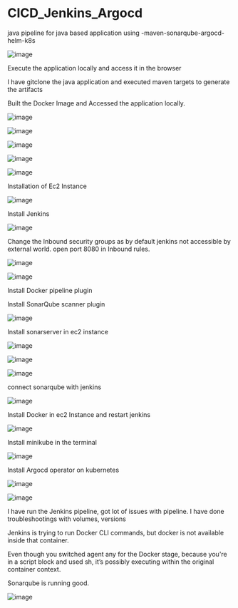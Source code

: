 # CICD_Jenkins_Argocd
java pipeline for java based application using -maven-sonarqube-argocd-helm-k8s

![image](https://github.com/user-attachments/assets/5ad73434-3693-43f2-8e8d-623caaaf068b)

Execute the application locally and access it in the browser

I have gitclone the java application and executed maven targets to generate the artifacts

Built the Docker Image and Accessed the application locally.

![image](https://github.com/user-attachments/assets/cc836dd6-b8eb-4005-a99e-6664b537a1d0)

![image](https://github.com/user-attachments/assets/15f53311-0bcb-4d9f-958e-bc4892cdf931)

![image](https://github.com/user-attachments/assets/6316af02-c50a-45a2-b49c-c22850f3a143)

![image](https://github.com/user-attachments/assets/8eb6ca00-91b6-4061-8a9b-dabe1ea18f5f)

![image](https://github.com/user-attachments/assets/def75c0f-669f-4ddf-a7ca-c6aac689c7f3)

Installation of Ec2 Instance

![image](https://github.com/user-attachments/assets/1858f494-9025-4619-a569-a745375543ce)

Install Jenkins

![image](https://github.com/user-attachments/assets/4b99601c-bb35-4170-b0b5-d9ab01c73102)

Change the Inbound security groups as by default jenkins not accessible by external world. open port 8080 in Inbound rules.

![image](https://github.com/user-attachments/assets/2c516cf2-b7a1-4b8e-9c3e-ea423d9b5af2)

![image](https://github.com/user-attachments/assets/307baf9e-57a8-43f1-b7bb-3cc546638360)

Install Docker pipeline plugin

Install SonarQube scanner plugin

![image](https://github.com/user-attachments/assets/4c055a1b-072c-4851-8962-2a564932998b)

Install sonarserver in ec2 instance

![image](https://github.com/user-attachments/assets/9055ab08-4f16-44f4-b9ef-d7735c1093a9)

![image](https://github.com/user-attachments/assets/5b1b7503-acb0-4326-b21f-bc493d04a912)

![image](https://github.com/user-attachments/assets/60611855-ddd4-4f8a-bd63-26e7e3e0e3f6)

connect sonarqube with jenkins

![image](https://github.com/user-attachments/assets/3f2b9cdb-68d1-40ee-b2d4-7a14080bd7c9)

Install Docker in ec2 Instance and restart jenkins

![image](https://github.com/user-attachments/assets/eb342276-8c2e-4b67-9900-7d2586538036)

Install minikube in the terminal

![image](https://github.com/user-attachments/assets/b376f29d-2059-4bc4-8d3f-323682b5d7db)

Install Argocd operator on kubernetes

![image](https://github.com/user-attachments/assets/b737a395-9650-44bb-9ba6-415a61baa4cb)

![image](https://github.com/user-attachments/assets/9e56e83e-7f94-4995-8760-0eac246e1a23)

I have run the Jenkins pipeline, got lot of issues with pipeline. I have done troubleshootings with volumes, versions 

Jenkins is trying to run Docker CLI commands, but docker is not available inside that container.

Even though you switched agent any for the Docker stage, because you're in a script block and used sh, it’s possibly executing within the original container context.

Sonarqube is running good.

![image](https://github.com/user-attachments/assets/6795b12e-6d8b-40dd-9ed4-22d3bfa2365d)




















